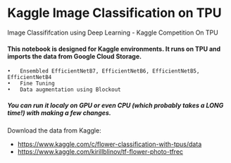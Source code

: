 # Kaggle Image Classification on TPU
Image Classififcation using Deep Learning - Kaggle Competition On TPU

#### This notebook is designed for Kaggle environments. It runs on TPU and imports the data from Google Cloud Storage.
	•	Ensembled EfficientNetB7, EfficientNetB6, EfficientNetB5, EfficientNetB4 
	•	Fine Tuning 
	•	Data augmentation using Blockout 

##### You can run it localy on GPU or even CPU (which probably takes a LONG time!) with making a few changes.
Download the data from Kaggle:

- https://www.kaggle.com/c/flower-classification-with-tpus/data 
- https://www.kaggle.com/kirillblinov/tf-flower-photo-tfrec 
